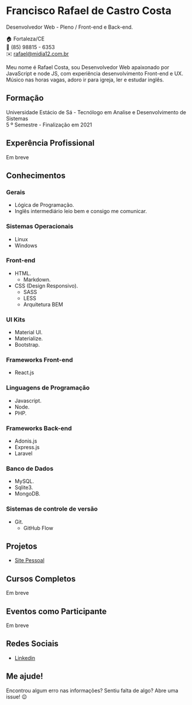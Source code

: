 # Francisco Rafael de Castro Costa
Desenvolvedor Web - Pleno / Front-end e Back-end.

:house:    Fortaleza/CE <br>
:iphone:   (85) 98815 - 6353 <br>
:envelope:  rafael@midia12.com.br

Meu nome é Rafael Costa, sou Desenvolvedor Web apaixonado por JavaScript e node JS, com experiência desenvolvimento Front-end e UX. Músico nas horas vagas, adoro ir para igreja, ler e estudar inglês.

## Formação

Universidade Estácio de Sá - Tecnólogo em Analise e Desenvolvimento de Sistemas <br>
5 º Semestre - Finalização em 2021

<!-- [_Clique aqui para ver as disciplinas do curso._](DISCIPLINAS.md#tecnólogo-em-análise-e-desenvolvimento-de-sistemas) -->

## Experência Profissional

Em breve
<!-- * (2017 -  Atual) <br>
**IFRN - Campus Natal Central** -
Estagiário na Diretoria de Pesquisa e Extensão do Campus (DIPEQ).
  * Colaborar no desenvolvimento do projeto que monitora a evasão escolar do Campus.
  * Corrigir bugs no projeto e desenvolver novas funcionalidades.


* (2015 -  2016) <br>
**Prefeitura de São Gonçalo do Amarante** -
Estagiário na Subsecretaria de Tecnologia da Informação e Ciência (SETIC).
  * Colaborar no desenvolvimento dos projetos da Prefeitura.
  * Corrigir pequenos bugs no Front-end e no Back-end.


* (2013 -  2015) <br>
**IFRN - Campus São Gonçalo do Amarante** -
Monitor na disciplina de Algoritmo e Programação de Computadores (Estruturada e Orientada a Objetos).
  * Ser responsável pelo laboratório utilizado pelos alunos.
  * Solucionar dúvidas referentes as disciplinas. -->

## Conhecimentos

### Gerais
* Lógica de Programação.
* Inglês intermediário leio bem e consigo me comunicar.

### Sistemas Operacionais
* Linux
* Windows

### Front-end
* HTML.
  * Markdown.
* CSS (Design Responsivo).
  * SASS
  * LESS
  * Arquitetura BEM

### UI Kits
* Material UI.
* Materialize.
* Bootstrap.

### Frameworks Front-end
* React.js

### Linguagens de Programação
* Javascript.
* Node.
* PHP.

### Frameworks Back-end
* Adonis.js
* Express.js
* Laravel

### Banco de Dados
* MySQL.
* Sqlite3.
* MongoDB.

### Sistemas de controle de versão
* Git.
  * GitHub Flow

## Projetos
* [Site Pessoal](https://www.midia12.com.br/)

## Cursos Completos

Em breve
<!-- * Curso Git e Github para iniciantes (Udemy / [Certificado](#))
* Curso Desenvolviento de Sistemas - Students To Business (S2B) (Microsoft / [Certificado](#)) -->

## Eventos como Participante

Em breve
<!-- * Campus Party Natal ( [Certificado](certificados/cpnatal.pdf) )
* Code Girl - 5ª Edição ( [Certificado](certificados/code-girl-5.pdf) )
* VII WTADS ( [Certificado](certificados/vii-workshop-tads.pdf) )
* I EXPOTEC - IFRN/CM ( [Certificado](certificados/expotecifrncm-2017.pdf) )
* 2nd French-Brazilian School on Big Data and Smart Cities ( [Certificado](certificados/smart-cities.pdf) )
* I Workshop do Nucleo Avançado de Inovação Tecnológica (NAVI) ( [Certificado](certificados/workshop-navi.pdf) )
* Code Girl - 2ª Edição ( [Certificado](certificados/code-girl-2.pdf) )
* IX CONNEPI - Congresso Norte Nordeste de Pesquisa e Inovação (2014) ( [Certificado](certificados/connepi-2014.pdf) / [Mostra Tecnológica](certificados/mostra-tecnologica.pdf) )
* OBR - Olimpíada Brasileira de Robótica (2014) ( [Certificado](certificados/obr-2014.pdf) / [Honra Ao Mérito](certificados/obr-honra-ao-merito.pdf) ) -->

<!-- ## Eventos como Organizador
* 2nd French-Brazilian School on Big Data and Smart Cities ( [Certificado](certificados/smart-cities-organization.pdf) ) -->

## Redes Sociais
*  [Linkedin](https://www.linkedin.com/in/rcostaweb/)
<!-- *  [Facebook](https://www.facebook.com/david.allysson.9)
*  [Twitter](https://twitter.com/DaviDAllysson) -->

<!-- ## Informações Adicionais
* Premiado com a medalha de mérito da Olimpíada Brasileira de Robótica (OBR) – Modalidade Teórica (2014). -->

## Me ajude!
Encontrou algum erro nas informações? Sentiu falta de algo? Abre uma issue! :wink: